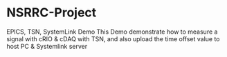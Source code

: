 # NSRRC-Project
EPICS, TSN, SystemLink Demo
This Demo demonstrate how to measure a signal with cRIO & cDAQ with TSN, and also upload the time offset value to host PC & Systemlink server
